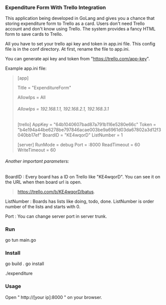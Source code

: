 ### Expenditure Form With Trello Integration

This application being developed in GoLang and gives you a chance that storing expenditure form to Trello as a card. Users don't need Trello account and don't know using Trello. The system provides a fancy HTML form to save cards to Trello.

All you have to set your trello api key and token in app.ini file. This config file is in the conf directory. At first, rename the file to app.ini.

You can generate api key and token from "https://trello.com/app-key".

Example app.ini file:

>[app]
>
>Title = "ExpenditureForm"
>
>AllowIps = All
>###### AllowIps = 192.168.1.1, 192.168.2.1,  192.168.3.1
>
>[trello]
>AppKey = "64b1040607bad87a791b116e5280e66c"
>Token = "b4e194a44be6278be797846acae003be9a6961d03da67802a3d12f3040bb17ef"
>BoardID = "KE4wqorD"
>ListNumber = 1
>
>[server]
>RunMode = debug
>Port = :8000
>ReadTimeout = 60
>WriteTimeout = 60

###### Another important parameters:

BoardID : Every board has a ID on Trello like "KE4wqorD". You can see it on the URL when then board url is open.

>https://trello.com/b/KE4wqorD/batus.

ListNumber : Boards has lists like doing, todo, done. ListNumber is order number of the lists and starts with 0.

Port : You can change server port in server trunk. 

### Run

go tun main.go

### Install

go build .
go install

./expenditure

### Usage

Open " http://[your ip]:8000 " on your  browser.


